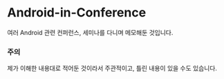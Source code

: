 # Android-in-Conference
여러 Android 관련 컨퍼런스, 세미나를 다니며 메모해둔 것입니다.
### 주의
제가 이해한 내용대로 적어둔 것이라서 주관적이고, 틀린 내용이 있을 수도 있습니다.
